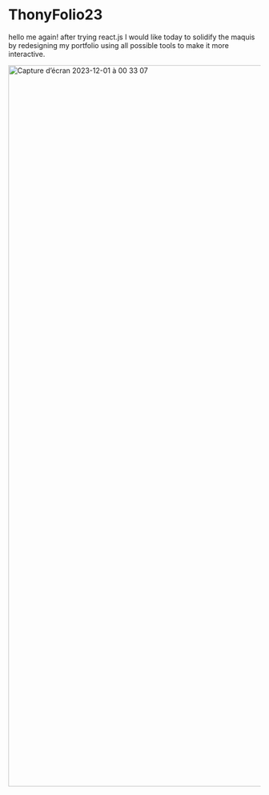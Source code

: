 # ThonyFolio23
hello me again! after trying react.js I would like today to solidify the maquis by redesigning my portfolio using all possible tools to make it more interactive.


<img width="1440" alt="Capture d’écran 2023-12-01 à 00 33 07" src="https://github.com/damnthonyy/ThonyFolio23/assets/127432580/39653b96-047a-472f-9c02-416fcd5eed0a">
